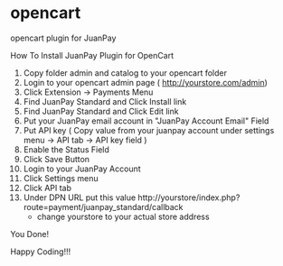 opencart
========

opencart plugin for JuanPay 

How To Install JuanPay Plugin for OpenCart

1. Copy folder admin and catalog to your opencart folder
2. Login to your opencart admin page ( http://yourstore.com/admin)
3. Click Extension -> Payments Menu
4. Find JuanPay Standard and Click Install link
5. Find JuanPay Standard and Click Edit link
6. Put your JuanPay email account in "JuanPay Account Email" Field
7. Put API key ( Copy value from your juanpay account under settings menu -> API tab -> API key field )
8. Enable the Status Field
9. Click Save Button
10. Login to your JuanPay Account
12. Click Settings menu
13. Click API tab
14. Under DPN URL put this value http://yourstore/index.php?route=payment/juanpay_standard/callback
    * change yourstore to your actual store address

You Done!


Happy Coding!!!



   
